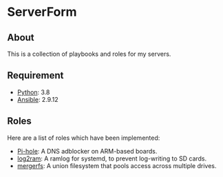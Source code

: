 # ServerForm

## About
This is a collection of playbooks and roles for my servers.

## Requirement
- [Python](https://www.python.org): 3.8
- [Ansible](https://www.ansible.com): 2.9.12

## Roles 
Here are a list of roles which have been implemented:
- [Pi-hole](https://pi-hole.net): A DNS adblocker on ARM-based boards.
- [log2ram](https://github.com/azlux/log2ram): A ramlog for systemd, to prevent log-writing to SD cards.
- [mergerfs](https://github.com/trapexit/mergerfs): A union filesystem that pools access across multiple drives.